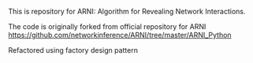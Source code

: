 This is repository for ARNI: Algorithm for Revealing Network Interactions.

The code is originally forked from official repository for ARNI
https://github.com/networkinference/ARNI/tree/master/ARNI_Python

Refactored using factory design pattern

